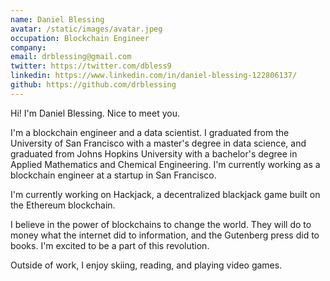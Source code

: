 ```yaml
---
name: Daniel Blessing
avatar: /static/images/avatar.jpeg
occupation: Blockchain Engineer
company:
email: drblessing@gmail.com
twitter: https://twitter.com/dbless9
linkedin: https://www.linkedin.com/in/daniel-blessing-122806137/
github: https://github.com/drblessing
---
```


Hi! I'm Daniel Blessing. Nice to meet you.

I'm a blockchain engineer and a data scientist. I graduated from the University of San Francisco with a master's degree in data science, and graduated from Johns Hopkins University with a bachelor's degree in Applied Mathematics and Chemical Engineering. I'm currently working as a blockchain engineer at a startup in San Francisco.

I'm currently working on Hackjack, a decentralized blackjack game built on the Ethereum blockchain.

I believe in the power of blockchains to change the world. They will do to money what the internet did to information, and the Gutenberg press did to books. I'm excited to be a part of this revolution.

Outside of work, I enjoy skiing, reading, and playing video games.
